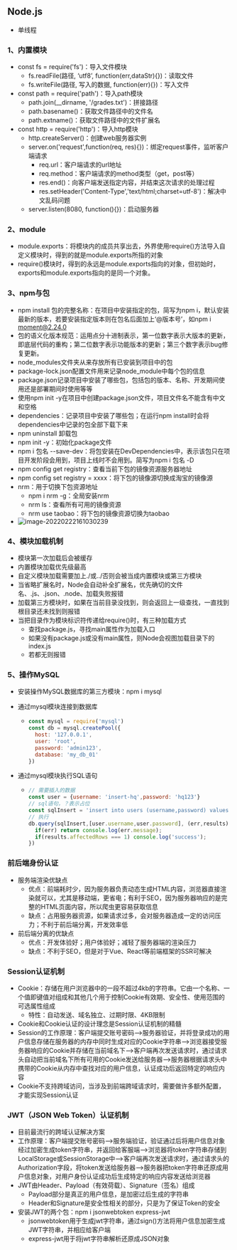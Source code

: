 ## Node.js

- 单线程

### 1、内置模块

- const fs = require('fs')：导入文件模块
  - fs.readFile(路径, ‘utf8’, function(err,dataStr){})：读取文件
  - fs.writeFile(路径, 写入的数据, function(err){})：写入文件
- const path = require('path')：导入path模块
  - path.join(__dirname, '/grades.txt')：拼接路径
  - path.basename()：获取文件路径中的文件名
  - path.extname()：获取文件路径中的文件扩展名
- const http = require('http')：导入http模块
  - http.createServer()：创建web服务器实例
  - server.on('request',function(req, res){})：绑定request事件，监听客户端请求
    - req.url：客户端请求的url地址
    - req.method：客户端请求的method类型（get，post等）
    - res.end()：向客户端发送指定内容，并结束这次请求的处理过程
    -  res.setHeader('Content-Type','text/html;charset=utf-8')：解决中文乱码问题
  - server.listen(8080, function(){})：启动服务器

### 2、module

- module.exports：将模块内的成员共享出去，外界使用require()方法导入自定义模块时，得到的就是module.exports所指的对象
- require()模块时，得到的永远是module.exports指向的对象，但初始时，exports和module.exports指向的是同一个对象。

### 3、npm与包

- npm install 包的完整名称：在项目中安装指定的包，简写为npm i，默认安装最新的版本，若要安装指定版本则在包名后面加上‘@版本号’，如npm i moment@2.24.0
- 包的语义化版本规范：运用点分十进制表示，第一位数字表示大版本的更新，即底层代码的重构；第二位数字表示功能版本的更新；第三个数字表示bug修复更新。
- node_modules文件夹从来存放所有已安装到项目中的包
- package-lock.json配置文件用来记录node_module中每个包的信息
- package.json记录项目中安装了哪些包，包括包的版本、名称、开发期间使用还是部署期间时使用等等
- 使用npm init -y在项目中创建package.json文件，项目文件名不能含有中文和空格
- dependencies：记录项目中安装了哪些包；在运行npm install时会将dependencies中记录的包全部下载下来
- npm uninstall 卸载包
- npm init -y：初始化package文件
- npm i 包名 --save-dev：将包安装在DevDependencies中，表示该包只在项目开发阶段会用到，项目上线时不会用到。简写为npm i 包名 -D
- npm config get registry：查看当前下包的镜像资源服务器地址
- npm config set registry = xxxx：将下包的镜像源切换成淘宝的镜像源
- nrm：用于切换下包资源地址
  - npm i nrm -g：全局安装nrm
  - nrm ls：查看所有可用的镜像资源
  - nrm use taobao：将下包的镜像资源切换为taobao
- ![image-20220222161030239](C:\Users\hq\AppData\Roaming\Typora\typora-user-images\image-20220222161030239.png)

### 4、模块加载机制

- 模块第一次加载后会被缓存
- 内置模块加载优先级最高
- 自定义模块加载需要加上./或../否则会被当成内置模块或第三方模块
- 当省略扩展名时，Node会自动补全扩展名，优先确切的文件名、.js、.json、.node、加载失败报错
- 加载第三方模块时，如果在当前目录没找到，则会返回上一级查找，一直找到根目录还未找到则报错
- 当把目录作为模块标识符传递给require()时，有三种加载方式
  - 查找package.js，寻找main属性作为加载入口
  - 如果没有package.js或没有main属性，则Node会视图加载目录下的index.js
  - 若都无则报错

### 5、操作MySQL

- 安装操作MySQL数据库的第三方模块：npm i mysql

- 通过mysql模块连接到数据库

  - ```js
    const mysql = require('mysql')
    const db = mysql.createPool({
      host: '127.0.0.1',
      user: 'root',
      password: 'admin123',
      database: 'my_db_01'
    })
    ```

    

- 通过mysql模块执行SQL语句

  - ```js
    // 需要插入的数据
    const user = {username: 'insert-hq',password: 'hq123'}
    // sql语句，？表示占位
    const sqlInsert = 'insert into users (username,password) values (?,?)'
    // 执行
    db.query(sqlInsert,[user.username,user.password], (err,results) => {
      if(err) return console.log(err.message);
      if(results.affectedRows === 1) console.log('success');
    })
    ```

### 前后端身份认证

- 服务端渲染优缺点
  - 优点：前端耗时少，因为服务器负责动态生成HTML内容，浏览器直接渲染就可以，尤其是移动端，更省电；有利于SEO，因为服务器响应的是完整的HTML页面内容，所以爬虫更容易获取信息
  - 缺点：占用服务器资源，如果请求过多，会对服务器造成一定的访问压力；不利于前后端分离，开发效率低
- 前后端分离的优缺点
  - 优点：开发体验好；用户体验好；减轻了服务器端的渲染压力
  - 缺点：不利于SEO，但是对于Vue、React等前端框架的SSR可解决

### Session认证机制

- Cookie：存储在用户浏览器中的一段不超过4kb的字符串。它由一个名称、一个值即键值对组成和其他几个用于控制Cookie有效期、安全性、使用范围的可选属性组成
  - 特性：自动发送、域名独立、过期时限、4KB限制
- Cookie和Cookie认证的设计理念是Session认证机制的精髓 
- Session的工作原理：客户端提交账号密码—>服务器验证，并将登录成功的用户信息存储在服务器的内存中同时生成对应的Cookie字符串—>浏览器接受服务器响应的Cookie并存储在当前域名下—>客户端再次发送请求时，通过请求头自动把当前域名下所有可用的Cookie发送给服务器—>服务器根据请求头中携带的Cookie从内存中查找对应的用户信息，认证成功后返回特定的响应内容
- Cookie不支持跨域访问，当涉及到前端跨域请求时，需要做许多额外配置，才能实现Session认证

### JWT（JSON Web Token）认证机制

- 目前最流行的跨域认证解决方案
- 工作原理：客户端提交账号密码—>服务端验证，验证通过后将用户信息对象经过加密生成token字符串，并返回给客服端—>浏览器将token字符串存储到LocalStorage或SessionStorage中—>客户端再次发送请求时，通过请求头的Authorization字段，将token发送给服务器—>服务器把token字符串还原成用户信息对象，对用户身份认证成功后生成特定的响应内容发送给浏览器
- JWT由Header、Payload（有效荷载）、Signature（签名）组成
  - Payload部分是真正的用户信息，是加密过后生成的字符串
  - Header和Signature是安全性相关的部分，只是为了保证Token的安全
- 安装JWT的两个包：npm i jsonwebtoken express-jwt
  - jsonwebtoken用于生成jwt字符串，通过sign()方法将用户信息加密生成JWT字符串，并相应给客户端
  - express-jwt用于将jwt字符串解析还原成JSON对象